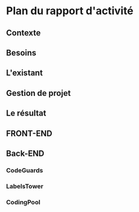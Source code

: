 # Plan du rapport d'activité

## Contexte

## Besoins

## L'existant

## Gestion de projet

## Le résultat

## FRONT-END

## Back-END

### CodeGuards

### LabelsTower

### CodingPool
